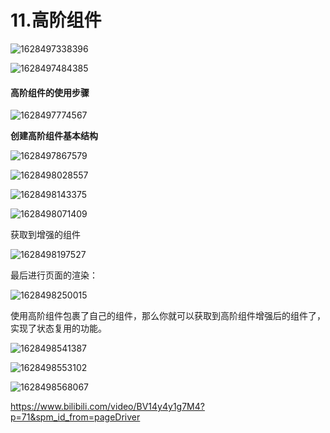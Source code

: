 # 11.高阶组件

![1628497338396](../../../.vuepress/public/images/1628497338396.png)

![1628497484385](../../../.vuepress/public/images/1628497484385.png)





#### 高阶组件的使用步骤

![1628497774567](../../../.vuepress/public/images/1628497774567.png)



**创建高阶组件基本结构**

![1628497867579](../../../.vuepress/public/images/1628497867579.png)

![1628498028557](../../../.vuepress/public/images/1628498028557.png)

![1628498143375](../../../.vuepress/public/images/1628498143375.png)

![1628498071409](../../../.vuepress/public/images/1628498071409.png)



获取到增强的组件

![1628498197527](../../../.vuepress/public/images/1628498197527.png)



最后进行页面的渲染：

![1628498250015](../../../.vuepress/public/images/1628498250015.png)



使用高阶组件包裹了自己的组件，那么你就可以获取到高阶组件增强后的组件了，实现了状态复用的功能。



![1628498541387](../../../.vuepress/public/images/1628498541387.png)



![1628498553102](../../../.vuepress/public/images/1628498553102.png)



![1628498568067](../../../.vuepress/public/images/1628498568067.png)



https://www.bilibili.com/video/BV14y4y1g7M4?p=71&spm_id_from=pageDriver
















